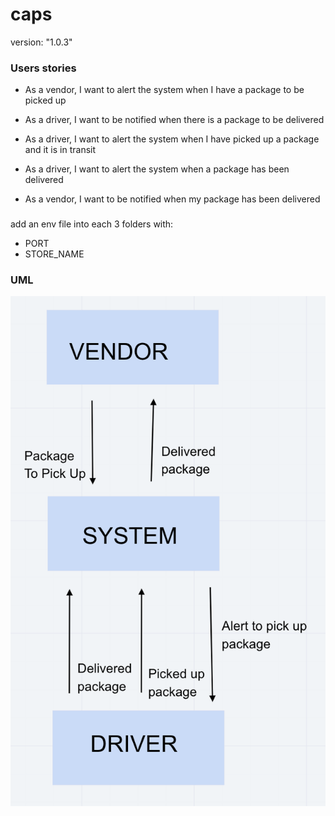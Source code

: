 # caps

version: "1.0.3"


### Users stories

- As a vendor, I want to alert the system when I have a package to be picked up

- As a driver, I want to be notified when there is a package to be delivered

- As a driver, I want to alert the system when I have picked up a package and it is in transit

- As a driver, I want to alert the system when a package has been delivered

- As a vendor, I want to be notified when my package has been delivered

### 

add an env file into each 3 folders with: 
- PORT
- STORE_NAME

### UML
![UML Caps](./assets/UML-caps.png)